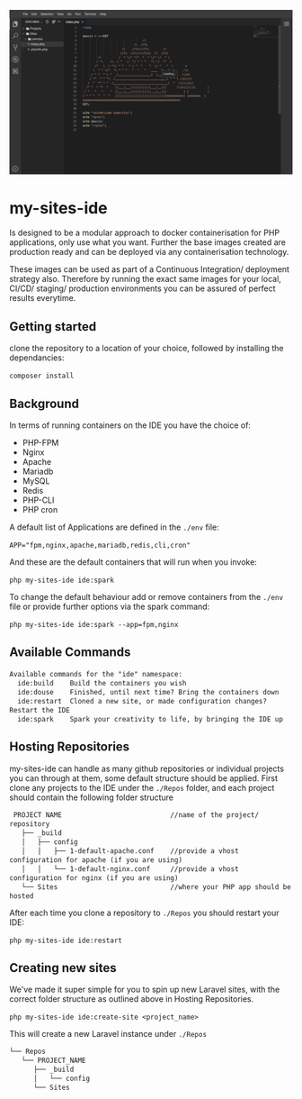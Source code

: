 ![Screenshot](https://raw.githubusercontent.com/yiendos/my-sites-ide/master/screenshot.png?raw=true)

# my-sites-ide

Is designed to be a modular approach to docker containerisation for PHP applications, only use what you want. Further the base images created are production ready and can be deployed via any containerisation technology.

These images can be used as part of a Continuous Integration/ deployment strategy also. Therefore by running the exact same images for your local, CI/CD/ staging/ production environments you can be assured of perfect results everytime. 


## Getting started 

clone the repository to a location of your choice, followed by installing the dependancies: 

`composer install`

## Background

In terms of running containers on the IDE you have the choice of: 

* PHP-FPM 
* Nginx 
* Apache 
* Mariadb 
* MySQL
* Redis 
* PHP-CLI 
* PHP cron

A default list of Applications are defined in the `./env` file: 

`APP="fpm,nginx,apache,mariadb,redis,cli,cron"`

And these are the default containers that will run when you invoke: 

`php my-sites-ide ide:spark` 

To change the default behaviour add or remove containers from the `./env` file or provide further options via the spark command: 

`php my-sites-ide ide:spark --app=fpm,nginx`

## Available Commands

```
Available commands for the "ide" namespace:
  ide:build    Build the containers you wish
  ide:douse    Finished, until next time? Bring the containers down
  ide:restart  Cloned a new site, or made configuration changes? Restart the IDE
  ide:spark    Spark your creativity to life, by bringing the IDE up
```

## Hosting Repositories 

my-sites-ide can handle as many github repositories or individual projects you can through at them, some default structure should be applied. First clone any projects to the IDE under the `./Repos` folder, and each project should contain the following folder structure 

```
 PROJECT NAME                           //name of the project/ repository
   ├── _build
   │   ├── config
   │   │   ├── 1-default-apache.conf    //provide a vhost configuration for apache (if you are using)
   │   │   └── 1-default-nginx.conf     //provide a vhost configuration for nginx (if you are using)
   └── Sites                            //where your PHP app should be hosted 
``` 

After each time you clone a repository to `./Repos` you should restart your IDE: 

`php my-sites-ide ide:restart`

## Creating new sites

We've made it super simple for you to spin up new Laravel sites, with the correct folder structure as outlined above in Hosting Repositories.

`php my-sites-ide ide:create-site <project_name>`

This will create a new Laravel instance under `./Repos`

```
└── Repos
   └── PROJECT_NAME
      ├── _build
      │   └── config
      └── Sites
```